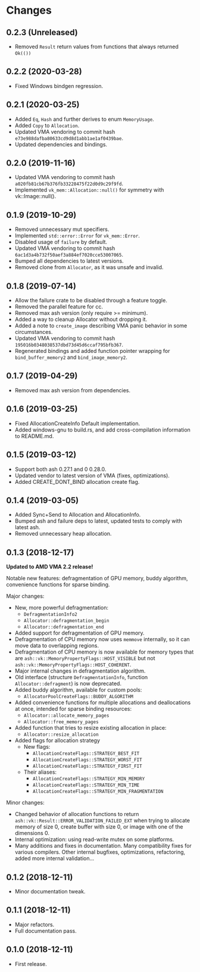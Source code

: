 # Changes

## 0.2.3 (Unreleased)

* Removed `Result` return values from functions that always returned `Ok(())`

## 0.2.2 (2020-03-28)

* Fixed Windows bindgen regression.

## 0.2.1 (2020-03-25)

* Added `Eq`, `Hash` and further derives to enum `MemoryUsage`.
* Added `Copy` to `Allocation`.
* Updated VMA vendoring to commit hash `e73e988dafba80633cd9d8d1abb1ae1af0439bae`.
* Updated dependencies and bindings.

## 0.2.0 (2019-11-16)

* Updated VMA vendoring to commit hash `a020fb81cb67b376fb33228475f22d0d9c29f9fd`.
* Implemented `vk_mem::Allocation::null()` for symmetry with vk::Image::null().

## 0.1.9 (2019-10-29)

* Removed unnecessary mut specifiers.
* Implemented `std::error::Error` for `vk_mem::Error`.
* Disabled usage of `failure` by default.
* Updated VMA vendoring to commit hash `6ac1d3a4b732f50aef3a884ef7020cce53007065`.
* Bumped all dependencies to latest versions.
* Removed clone from `Allocator`, as it was unsafe and invalid.

## 0.1.8 (2019-07-14)

* Allow the failure crate to be disabled through a feature toggle.
* Removed the parallel feature for cc.
* Removed max ash version (only require >= minimum).
* Added a way to cleanup Allocator without dropping it.
* Added a note to `create_image` describing VMA panic behavior in some circumstances.
* Updated VMA vendoring to commit hash `195016b0348038537dbd73d45d6ccaf795bfb367`.
* Regenerated bindings and added function pointer wrapping for `bind_buffer_memory2` and `bind_image_memory2`.

## 0.1.7 (2019-04-29)

* Removed max ash version from dependencies.

## 0.1.6 (2019-03-25)

* Fixed AllocationCreateInfo Default implementation.
* Added windows-gnu to build.rs, and add cross-compilation information to README.md.

## 0.1.5 (2019-03-12)

* Support both ash 0.27.1 and 0 0.28.0.
* Updated vendor to latest version of VMA (fixes, optimizations).
* Added CREATE_DONT_BIND allocation create flag.

## 0.1.4 (2019-03-05)

* Added Sync+Send to Allocation and AllocationInfo.
* Bumped ash and failure deps to latest, updated tests to comply with latest ash.
* Removed unnecessary heap allocation.

## 0.1.3 (2018-12-17)

**Updated to AMD VMA 2.2 release!**

Notable new features: defragmentation of GPU memory, buddy algorithm, convenience functions for sparse binding.

Major changes:

* New, more powerful defragmentation:
  * `DefragmentationInfo2`
  * `Allocator::defragmentation_begin`
  * `Allocator::defragmentation_end`
* Added support for defragmentation of GPU memory.
* Defragmentation of CPU memory now uses `memmove` internally, so it can move data to overlapping regions.
* Defragmentation of CPU memory is now available for memory types that are `ash::vk::MemoryPropertyFlags::HOST_VISIBLE` but not `ash::vk::MemoryPropertyFlags::HOST_COHERENT`.
* Major internal changes in defragmentation algorithm.
* Old interface (structure `DefragmentationInfo`, function `Allocator::defragment`) is now deprecated.
* Added buddy algorithm, available for custom pools:
  * `AllocatorPoolCreateFlags::BUDDY_ALGORITHM`
* Added convenience functions for multiple allocations and deallocations at once, intended for sparse binding resources:
  * `Allocator::allocate_memory_pages`
  * `Allocator::free_memory_pages`
* Added function that tries to resize existing allocation in place:
  * `Allocator::resize_allocation`
* Added flags for allocation strategy
  * New flags:
    * `AllocationCreateFlags::STRATEGY_BEST_FIT`
    * `AllocationCreateFlags::STRATEGY_WORST_FIT`
    * `AllocationCreateFlags::STRATEGY_FIRST_FIT`
  * Their aliases:
    * `AllocationCreateFlags::STRATEGY_MIN_MEMORY`
    * `AllocationCreateFlags::STRATEGY_MIN_TIME`
    * `AllocationCreateFlags::STRATEGY_MIN_FRAGMENTATION`

Minor changes:

* Changed behavior of allocation functions to return `ash::vk::Result::ERROR_VALIDATION_FAILED_EXT` when trying to allocate memory of size 0, create buffer with size 0, or image with one of the dimensions 0.
* Internal optimization: using read-write mutex on some platforms.
* Many additions and fixes in documentation. Many compatibility fixes for various compilers. Other internal bugfixes, optimizations, refactoring, added more internal validation...

## 0.1.2 (2018-12-11)

* Minor documentation tweak.

## 0.1.1 (2018-12-11)

* Major refactors.
* Full documentation pass.

## 0.1.0 (2018-12-11)

* First release.
